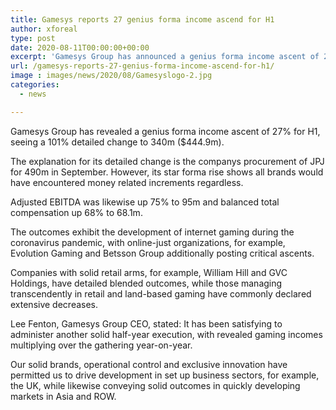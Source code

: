 ```yaml
---
title: Gamesys reports 27 genius forma income ascend for H1
author: xforeal 
type: post
date: 2020-08-11T00:00:00+00:00
excerpt: 'Gamesys Group has announced a genius forma income ascent of 27&amp;percnt; for H1, seeing a 101&amp;percnt; detailed change to 340m ($444 '
url: /gamesys-reports-27-genius-forma-income-ascend-for-h1/
image : images/news/2020/08/Gamesyslogo-2.jpg
categories:
  - news

---
```

Gamesys Group has revealed a genius forma income ascent of 27&percnt; for H1, seeing a 101&percnt; detailed change to 340m ($444.9m). 

The explanation for its detailed change is the companys procurement of JPJ for 490m in September. However, its star forma rise shows all brands would have encountered money related increments regardless. 

Adjusted EBITDA was likewise up 75&percnt; to 95m and balanced total compensation up 68&percnt; to 68.1m. 

The outcomes exhibit the development of internet gaming during the coronavirus pandemic, with online-just organizations, for example, Evolution Gaming and Betsson Group additionally posting critical ascents. 

Companies with solid retail arms, for example, William Hill and GVC Holdings, have detailed blended outcomes, while those managing transcendently in retail and land-based gaming have commonly declared extensive decreases. 

Lee Fenton, Gamesys Group CEO, stated: It has been satisfying to administer another solid half-year execution, with revealed gaming incomes multiplying over the gathering year-on-year. 

Our solid brands, operational control and exclusive innovation have permitted us to drive development in set up business sectors, for example, the UK, while likewise conveying solid outcomes in quickly developing markets in Asia and ROW.